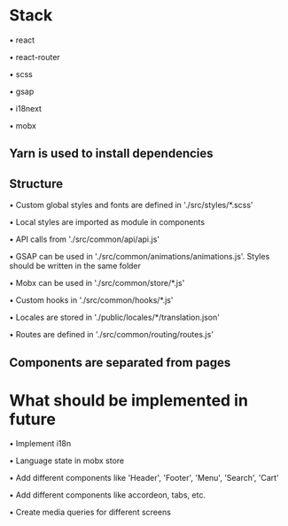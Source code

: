 # Stack

• react

• react-router

• scss

• gsap

• i18next

• mobx

## Yarn is used to install dependencies

## Structure

• Custom global styles and fonts are defined in './src/styles/*.scss'

• Local styles are imported as module in components

• API calls from './src/common/api/api.js'

• GSAP can be used in './src/common/animations/animations.js'. Styles should be written in the same folder

• Mobx can be used in './src/common/store/*.js'

• Custom hooks in './src/common/hooks/*.js'

• Locales are stored in './public/locales/*/translation.json'

• Routes are defined in './src/common/routing/routes.js'

## Components are separated from pages

# What should be implemented in future

• Implement i18n 

• Language state in mobx store

• Add different components like 'Header', 'Footer', 'Menu', 'Search', 'Cart'

• Add different components like accordeon, tabs, etc.

• Create media queries for different screens